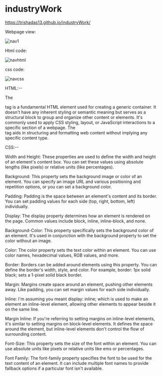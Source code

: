 # industryWork
https://trishadas13.github.io/industryWork/

Webpage view:

![nav1](https://github.com/trishaDas13/industryWork/assets/126088849/8986f135-8317-433c-9989-9d1e4df41c7d)

Html code:

![navhtml](https://github.com/trishaDas13/industryWork/assets/126088849/84a9f8c0-4cdf-4cb3-afd9-1ec555913b0e)

css code:

![navcss](https://github.com/trishaDas13/industryWork/assets/126088849/2b3e9fcf-bd3c-4d77-a986-e6f100db0d61)


HTML:--

The <div> tag is a fundamental HTML element used for creating a generic container. It doesn't have any inherent styling or semantic meaning but serves as a structural block to group and organize other content or elements. It's commonly used to apply CSS styling, layout, or JavaScript interactions to a specific section of a webpage. The <div> tag aids in structuring and formatting web content without implying any specific content type.

CSS:--

Width and Height: These properties are used to define the width and height of an element's content box. You can set these values using absolute lengths (like pixels) or relative units (like percentages).

Background: This property sets the background image or color of an element. You can specify an image URL and various positioning and repetition options, or you can set a background color.

Padding: Padding is the space between an element's content and its border. You can set padding values for each side (top, right, bottom, left) individually.

Display: The display property determines how an element is rendered on the page. Common values include block, inline, inline-block, and none.

Background-Color: This property specifically sets the background color of an element. It's used in conjunction with the background property to set the color without an image.

Color: The color property sets the text color within an element. You can use color names, hexadecimal values, RGB values, and more.

Border: Borders can be added around elements using this property. You can define the border's width, style, and color. For example, border: 1px solid black; sets a 1-pixel solid black border.

Margin: Margins create space around an element, pushing other elements away. Like padding, you can set margin values for each side individually.

Inline: I'm assuming you meant display: inline; which is used to make an element an inline-level element, allowing other elements to appear beside it on the same line.

Margin Inline: If you're referring to setting margins on inline-level elements, it's similar to setting margins on block-level elements. It defines the space around the element, but inline-level elements don't control the flow of surrounding content.

Font-Size: This property sets the size of the font within an element. You can use absolute units like pixels or relative units like ems or percentages.

Font Family: The font-family property specifies the font to be used for the text content of an element. It can include multiple font names to provide fallback options if a particular font isn't available.
